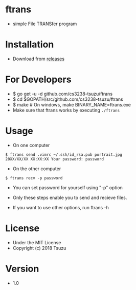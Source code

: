 <!---
 Copyright (c) 2018 Tsuzu
 
 This software is released under the MIT License.
 https://opensource.org/licenses/MIT
-->

# ftrans
- simple File TRANSfer program

# Installation
- Download from [releases](../../releases)

# For Developers
- $ go get -u -d github.com/cs3238-tsuzu/ftrans
- $ cd $GOPATH/src/github.com/cs3238-tsuzu/ftrans
- $ make # On windows, make BINARY_NAME=ftrans.exe
- Make sure that ftrans works by executing `./ftrans`

# Usage
- On one computer

```
$ ftrans send .vimrc ~/.ssh/id_rsa.pub portrait.jpg
20XX/XX/XX XX:XX:XX Your password: password
```

- On the other computer

```
$ ftrans recv -p password
```

- You can set password for yourself using "-p" option

- Only these steps enable you to send and recieve files.
- If you want to use other options, run ftrans -h

# License
- Under the MIT License
- Copyright (c) 2018 Tsuzu

# Version
- 1.0